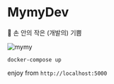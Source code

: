 # MymyDev

🌱 손 안의 작은 (개발의) 기쁨

![mymy](https://user-images.githubusercontent.com/35596687/161430638-f0b0f125-f785-4e43-b467-56c8a06514dd.jpg)

```docker
docker-compose up
```

enjoy from `http://localhost:5000`
